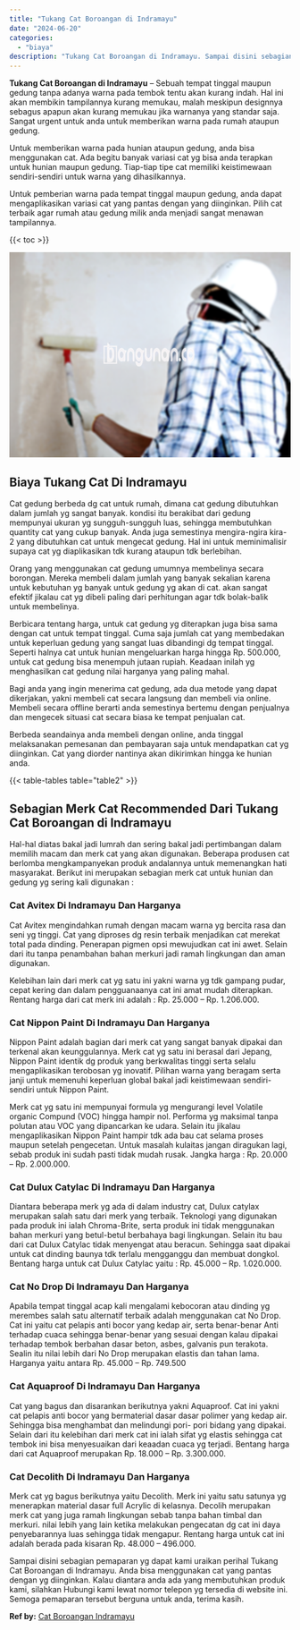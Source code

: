 ```yaml
---
title: "Tukang Cat Boroangan di Indramayu"
date: "2024-06-20"
categories: 
  - "biaya"
description: "Tukang Cat Boroangan di Indramayu. Sampai disini sebagian pemaparan yg dapat kami uraikan perihal Tukang Cat Boroangan di Indramayu. Anda bisa menggunakan ca..."
---
```


**Tukang Cat Boroangan di Indramayu** – Sebuah tempat tinggal maupun gedung tanpa adanya warna pada tembok tentu akan kurang indah. Hal ini akan membikin tampilannya kurang memukau, malah meskipun designnya sebagus apapun akan kurang memukau jika warnanya yang standar saja. Sangat urgent untuk anda untuk memberikan warna pada rumah ataupun gedung.

Untuk memberikan warna pada hunian ataupun gedung, anda bisa menggunakan cat. Ada begitu banyak variasi cat yg bisa anda terapkan untuk hunian maupun gedung. Tiap-tiap tipe cat memiliki keistimewaan sendiri-sendiri untuk warna yang dihasilkannya.

Untuk pemberian warna pada tempat tinggal maupun gedung, anda dapat mengaplikasikan variasi cat yang pantas dengan yang diinginkan. Pilih cat terbaik agar rumah atau gedung milik anda menjadi sangat menawan tampilannya.

{{< toc >}}

![Tukang Cat Boroangan di Indramayu](/images/jasa-cat-murah34.png)

## Biaya Tukang Cat Di Indramayu

Cat gedung berbeda dg cat untuk rumah, dimana cat gedung dibutuhkan dalam jumlah yg sangat banyak. kondisi itu berakibat dari gedung mempunyai ukuran yg sungguh-sungguh luas, sehingga membutuhkan quantity cat yang cukup banyak. Anda juga semestinya mengira-ngira kira-2 yang dibutuhkan cat untuk mengecat gedung. Hal ini untuk meminimalisir supaya cat yg diaplikasikan tdk kurang ataupun tdk berlebihan.

Orang yang menggunakan cat gedung umumnya membelinya secara borongan. Mereka membeli dalam jumlah yang banyak sekalian karena untuk kebutuhan yg banyak untuk gedung yg akan di cat. akan sangat efektif jikalau cat yg dibeli paling dari perhitungan agar tdk bolak-balik untuk membelinya.

Berbicara tentang harga, untuk cat gedung yg diterapkan juga bisa sama dengan cat untuk tempat tinggal. Cuma saja jumlah cat yang membedakan untuk keperluan gedung yang sangat luas dibandingi dg tempat tinggal. Seperti halnya cat untuk hunian mengeluarkan harga hingga Rp. 500.000, untuk cat gedung bisa menempuh jutaan rupiah. Keadaan inilah yg menghasilkan cat gedung nilai harganya yang paling mahal.

Bagi anda yang ingin menerima cat gedung, ada dua metode yang dapat dikerjakan, yakni membeli cat secara langsung dan membeli via online. Membeli secara offline berarti anda semestinya bertemu dengan penjualnya dan mengecek situasi cat secara biasa ke tempat penjualan cat.

Berbeda seandainya anda membeli dengan online, anda tinggal melaksanakan pemesanan dan pembayaran saja untuk mendapatkan cat yg diinginkan. Cat yang diorder nantinya akan dikirimkan hingga ke hunian anda.

{{< table-tables table="table2" >}}

## Sebagian Merk Cat Recommended Dari Tukang Cat Boroangan di Indramayu

Hal-hal diatas bakal jadi lumrah dan sering bakal jadi pertimbangan dalam memilih macam dan merk cat yang akan digunakan. Beberapa produsen cat berlomba mengkampanyekan produk andalannya untuk memenangkan hati masyarakat. Berikut ini merupakan sebagian merk cat untuk hunian dan gedung yg sering kali digunakan :

### Cat Avitex Di Indramayu Dan Harganya

Cat Avitex mengindahkan rumah dengan macam warna yg bercita rasa dan seni yg tinggi. Cat yang diproses dg resin terbaik menjadikan cat merekat total pada dinding. Penerapan pigmen opsi mewujudkan cat ini awet. Selain dari itu tanpa penambahan bahan merkuri jadi ramah lingkungan dan aman digunakan.

Kelebihan lain dari merk cat yg satu ini yakni warna yg tdk gampang pudar, cepat kering dan dalam pengguanaanya cat ini amat mudah diterapkan. Rentang harga dari cat merk ini adalah : Rp. 25.000 – Rp. 1.206.000.

### Cat Nippon Paint Di Indramayu Dan Harganya

Nippon Paint adalah bagian dari merk cat yang sangat banyak dipakai dan terkenal akan keunggulannya. Merk cat yg satu ini berasal dari Jepang, Nippon Paint identik dg produk yang berkwalitas tinggi serta selalu mengaplikasikan terobosan yg inovatif. Pilihan warna yang beragam serta janji untuk memenuhi keperluan global bakal jadi keistimewaan sendiri-sendiri untuk Nippon Paint.

Merk cat yg satu ini mempunyai formula yg mengurangi level Volatile organic Compund (VOC) hingga hampir nol. Performa yg maksimal tanpa polutan atau VOC yang dipancarkan ke udara. Selain itu jikalau mengaplikasikan Nippon Paint hampir tdk ada bau cat selama proses maupun setelah pengecetan. Untuk masalah kulaitas jangan diragukan lagi, sebab produk ini sudah pasti tidak mudah rusak. Jangka harga : Rp. 20.000 – Rp. 2.000.000.

### Cat Dulux Catylac Di Indramayu Dan Harganya

Diantara beberapa merk yg ada di dalam industry cat, Dulux catylax merupakan salah satu dari merk yang terbaik. Teknologi yang digunakan pada produk ini ialah Chroma-Brite, serta produk ini tidak menggunakan bahan merkuri yang betul-betul berbahaya bagi lingkungan. Selain itu bau dari cat Dulux Catylac tidak menyengat atau beracun. Sehingga saat dipakai untuk cat dinding baunya tdk terlalu mengganggu dan membuat dongkol. Bentang harga untuk cat Dulux Catylac yaitu : Rp. 45.000 – Rp. 1.020.000.

### Cat No Drop Di Indramayu Dan Harganya

Apabila tempat tinggal acap kali mengalami kebocoran atau dinding yg merembes salah satu alternatif terbaik adalah menggunakan cat No Drop. Cat ini yaitu cat pelapis anti bocor yang kedap air, serta benar-benar Anti terhadap cuaca sehingga benar-benar yang sesuai dengan kalau dipakai terhadap tembok berbahan dasar beton, asbes, galvanis pun terakota. Sealin itu nilai lebih dari No Drop merupakan elastis dan tahan lama. Harganya yaitu antara Rp. 45.000 – Rp. 749.500

### Cat Aquaproof Di Indramayu Dan Harganya

Cat yang bagus dan disarankan berikutnya yakni Aquaproof. Cat ini yakni cat pelapis anti bocor yang bermaterial dasar dasar polimer yang kedap air. Sehingga bisa menghambat dan melindungi pori- pori bidang yang dipakai. Selain dari itu kelebihan dari merk cat ini ialah sifat yg elastis sehingga cat tembok ini bisa menyesuaikan dari keaadan cuaca yg terjadi. Bentang harga dari cat Aquaproof merupakan Rp. 18.000 – Rp. 3.300.000.

### Cat Decolith Di Indramayu Dan Harganya

Merk cat yg bagus berikutnya yaitu Decolith. Merk ini yaitu satu satunya yg menerapkan material dasar full Acrylic di kelasnya. Decolih merupakan merk cat yang juga ramah lingkungan sebab tanpa bahan timbal dan merkuri. nilai lebih yang lain ketika melakukan pengecatan dg cat ini daya penyebarannya luas sehingga tidak mengapur. Rentang harga untuk cat ini adalah berada pada kisaran Rp. 48.000 – 496.000.

Sampai disini sebagian pemaparan yg dapat kami uraikan perihal Tukang Cat Boroangan di Indramayu. Anda bisa menggunakan cat yang pantas dengan yg diinginkan. Kalau diantara anda ada yang membutuhkan produk kami, silahkan Hubungi kami lewat nomor telepon yg tersedia di website ini. Semoga pemaparan tersebut berguna untuk anda, terima kasih.

**Ref by:** [Cat Boroangan Indramayu](https://id.wikipedia.org/wiki/Cat)

